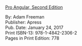 <a href="http://proquest.safaribooksonline.com.rpa.sccl.org/9781484223079">Pro Angular, Second Edition</a>

By: Adam Freeman  
Publisher: Apress  
Pub. Date: January 24, 2017  
Print ISBN-13: 978-1-4842-2306-2  
Pages in Print Edition: 778  
